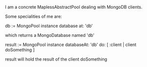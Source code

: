 I am a concrete MaplessAbstractPool dealing with MongoDB clients.

Some specialities of me are: 

db := MongoPool instance database at: 'db'

which returns a MongoDatabase named 'db'

result := MongoPool instance
				databaseAt: 'db'
				do: [ :client | client doSomething ]
				
result will hold the result of the client doSomething 











